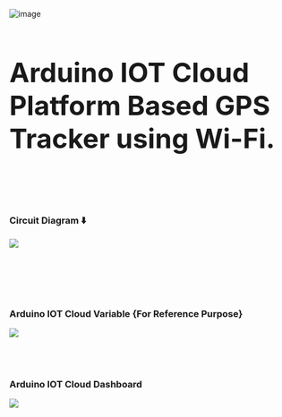 ![image](https://github.com/user-attachments/assets/97adbf3f-2416-4c13-a204-0c1861c0b737)<h1 style="font-size: 48px; font-weight: bold;">Arduino IOT Cloud Platform Based GPS Tracker using Wi-Fi.</h1>

<br><br><br>
<h3>Circuit Diagram ⬇️</h3>
<img src="https://github.com/user-attachments/assets/ef3ff02c-6385-4189-89f1-f5ae0fa5e64f" >
<br><br><br><br><br><br>
<h3>Arduino IOT Cloud Variable {For Reference Purpose}</h3>
<img src="https://github.com/user-attachments/assets/c48cae53-e397-47f0-814f-7b1106f77865" >
<br><br><br><br>
<h3>Arduino IOT Cloud Dashboard</h3>
<img src="https://github.com/user-attachments/assets/024fb5ab-6d22-4634-b1a8-cc9f9bab9291" >
